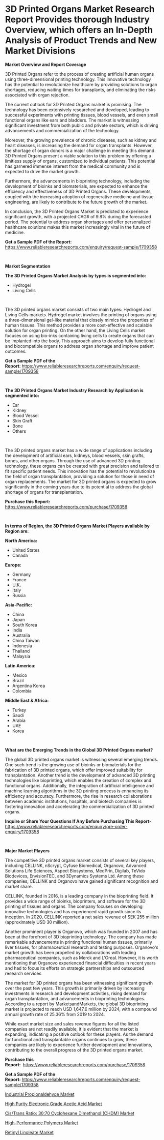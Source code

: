 <p><h1>3D Printed Organs Market Research Report Provides thorough Industry Overview, which offers an In-Depth Analysis of Product Trends and New Market Divisions</h1></p><p><strong>Market Overview and Report Coverage</strong></p>
<p><p>3D Printed Organs refer to the process of creating artificial human organs using three-dimensional printing technology. This innovative technology has the potential to revolutionize healthcare by providing solutions to organ shortages, reducing waiting times for transplants, and eliminating the risks associated with organ rejection.</p><p>The current outlook for 3D Printed Organs market is promising. The technology has been extensively researched and developed, leading to successful experiments with printing tissues, blood vessels, and even small functional organs like ears and bladders. The market is witnessing significant investment from both public and private sectors, which is driving advancements and commercialization of the technology.</p><p>Moreover, the growing prevalence of chronic diseases, such as kidney and heart diseases, is increasing the demand for organ transplants. However, the shortage of organ donors is a major challenge in meeting this demand. 3D Printed Organs present a viable solution to this problem by offering a limitless supply of organs, customized to individual patients. This potential has garnered immense interest from the medical community and is expected to drive the market growth.</p><p>Furthermore, the advancements in bioprinting technology, including the development of bioinks and biomaterials, are expected to enhance the efficiency and effectiveness of 3D Printed Organs. These developments, coupled with the increasing adoption of regenerative medicine and tissue engineering, are likely to contribute to the future growth of the market.</p><p>In conclusion, the 3D Printed Organs Market is predicted to experience significant growth, with a projected CAGR of 9.8% during the forecasted period. The potential to address organ shortages and offer personalized healthcare solutions makes this market increasingly vital in the future of medicine.</p></p>
<p><strong>Get a Sample PDF of the Report:</strong> <a href="https://www.reliableresearchreports.com/enquiry/request-sample/1709358">https://www.reliableresearchreports.com/enquiry/request-sample/1709358</a></p>
<p>&nbsp;</p>
<p><strong>Market Segmentation</strong></p>
<p><strong>The 3D Printed Organs Market Analysis by types is segmented into:</strong></p>
<p><ul><li>Hydrogel</li><li>Living Cells</li></ul></p>
<p>&nbsp;</p>
<p><p>The 3D printed organs market consists of two main types: Hydrogel and Living Cells markets. Hydrogel market involves the printing of organs using a three-dimensional gel-like material that closely mimics the properties of human tissues. This method provides a more cost-effective and scalable solution for organ printing. On the other hand, the Living Cells market focuses on using bio-inks containing living cells to create organs that can be implanted into the body. This approach aims to develop fully functional and biocompatible organs to address organ shortage and improve patient outcomes.</p></p>
<p><strong>Get a Sample PDF of the Report:</strong>&nbsp;<a href="https://www.reliableresearchreports.com/enquiry/request-sample/1709358">https://www.reliableresearchreports.com/enquiry/request-sample/1709358</a></p>
<p>&nbsp;</p>
<p><strong>The 3D Printed Organs Market Industry Research by Application is segmented into:</strong></p>
<p><ul><li>Ear</li><li>Kidney</li><li>Blood Vessel</li><li>Skin Graft</li><li>Bone</li><li>Others</li></ul></p>
<p>&nbsp;</p>
<p><p>The 3D printed organs market has a wide range of applications including the development of artificial ears, kidneys, blood vessels, skin grafts, bones, and other organs. Through the use of advanced 3D printing technology, these organs can be created with great precision and tailored to fit specific patient needs. This innovation has the potential to revolutionize the field of organ transplantation, providing a solution for those in need of organ replacements. The market for 3D printed organs is expected to grow significantly in the coming years due to its potential to address the global shortage of organs for transplantation.</p></p>
<p><strong>Purchase this Report:</strong>&nbsp; <a href="https://www.reliableresearchreports.com/purchase/1709358">https://www.reliableresearchreports.com/purchase/1709358</a></p>
<p>&nbsp;</p>
<p><strong>In terms of Region, the 3D Printed Organs Market Players available by Region are:</strong></p>
<p>
    <p> <strong> North America: </strong>
        <ul>
            <li>United States</li>
            <li>Canada</li>
        </ul>
        </p> 
    <p> <strong> Europe: </strong>
        <ul>
            <li>Germany</li>
            <li>France</li>
            <li>U.K.</li>
            <li>Italy</li>
            <li>Russia</li>
        </ul>
        </p> 
    <p> <strong> Asia-Pacific: </strong>
        <ul>
            <li>China</li>
            <li>Japan</li>
            <li>South Korea</li>
            <li>India</li>
            <li>Australia</li>
            <li>China Taiwan</li>
            <li>Indonesia</li>
            <li>Thailand</li>
            <li>Malaysia</li>
        </ul>
        </p> 
    <p> <strong> Latin America: </strong>
        <ul>
            <li>Mexico</li>
            <li>Brazil</li>
            <li>Argentina Korea</li>
            <li>Colombia</li>
        </ul>
        </p> 
    <p> <strong> Middle East & Africa: </strong>
        <ul>
            <li>Turkey</li>
            <li>Saudi</li>
            <li>Arabia</li>
            <li>UAE</li>
            <li>Korea</li>
        </ul>
    </p>
    </p>
<p>&nbsp;</p>
<p><strong>What are the Emerging Trends in the Global 3D Printed Organs market?</strong></p>
<p><p>The global 3D printed organs market is witnessing several emerging trends. One such trend is the growing use of bioinks or biomaterials for the fabrication of 3D printed organs, which offer improved suitability for transplantation. Another trend is the development of advanced 3D printing technologies like bioprinting, which enables the creation of complex and functional organs. Additionally, the integration of artificial intelligence and machine learning algorithms in the 3D printing process is enhancing its efficiency and accuracy. Furthermore, the rise in research collaborations between academic institutions, hospitals, and biotech companies is fostering innovation and accelerating the commercialization of 3D printed organs.</p></p>
<p><strong>Inquire or Share Your Questions If Any Before Purchasing This Report</strong>- <a href="https://www.reliableresearchreports.com/enquiry/pre-order-enquiry/1709358">https://www.reliableresearchreports.com/enquiry/pre-order-enquiry/1709358</a></p>
<p>&nbsp;</p>
<p><strong>Major Market Players</strong></p>
<p><p>The competitive 3D printed organs market consists of several key players, including CELLINK, nScrypt, Cyfuse Biomedical, Organovo, Advanced Solutions Life Sciences, Aspect Biosystems, MedPrin, Digilab, TeVido Biodevices, EnvisionTEC, and 3Dynamics Systems Ltd. Among these companies, CELLINK and Organovo have gained significant recognition and market share.</p><p>CELLINK, founded in 2016, is a leading company in the bioprinting field. It provides a wide range of bioinks, bioprinters, and software for the 3D printing of tissues and organs. The company focuses on developing innovative technologies and has experienced rapid growth since its inception. In 2020, CELLINK reported a net sales revenue of SEK 255 million (approximately USD 30 million).</p><p>Another prominent player is Organovo, which was founded in 2007 and has been at the forefront of 3D bioprinting technology. The company has made remarkable advancements in printing functional human tissues, primarily liver tissues, for pharmaceutical research and testing purposes. Organovo's market growth has been propelled by collaborations with leading pharmaceutical companies, such as Merck and L'Oreal. However, it is worth mentioning that Organovo experienced financial difficulties in recent years and had to focus its efforts on strategic partnerships and outsourced research services.</p><p>The market for 3D printed organs has been witnessing significant growth over the past few years. This growth is primarily driven by increasing investments in research and development activities, rising demand for organ transplantation, and advancements in bioprinting technologies. According to a report by MarketsandMarkets, the global 3D bioprinting market is projected to reach USD 1,647.6 million by 2024, with a compound annual growth rate of 25.36% from 2019 to 2024.</p><p>While exact market size and sales revenue figures for all the listed companies are not readily available, it is evident that the market is expanding, indicating a positive outlook for these players. As the demand for functional and transplantable organs continues to grow, these companies are likely to experience further development and innovations, contributing to the overall progress of the 3D printed organs market.</p></p>
<p><strong>Purchase this Report:</strong>&nbsp;&nbsp;<a href="https://www.reliableresearchreports.com/purchase/1709358">https://www.reliableresearchreports.com/purchase/1709358</a></p>
<p></p>
<p><strong>Get a Sample PDF of the Report:</strong>&nbsp;<a href="https://www.reliableresearchreports.com/enquiry/request-sample/1709358">https://www.reliableresearchreports.com/enquiry/request-sample/1709358</a></p>
<p><p><a href="https://medium.com/@norvalolson/industrial-propionaldehyde-market-report-reveals-the-latest-trends-and-growth-opportunities-of-this-52633b59b856">Industrial Propionaldehyde Market</a></p><p><a href="https://medium.com/@maeganbraun/decoding-high-purity-electronic-grade-acetic-acid-market-metrics-market-share-trends-and-growth-61eef6790524">High Purity Electronic Grade Acetic Acid Market</a></p><p><a href="https://medium.com/@santosdicki2023/cis-trans-ratio-30-70-cyclohexane-dimethanol-chdm-market-analysis-and-sze-forecasted-for-period-4ebadb57fe0c">Cis/Trans Ratio: 30:70 Cyclohexane Dimethanol (CHDM) Market</a></p><p><a href="https://github.com/RoccoManning/Market-Research-Report-List-2/blob/main/high-performance-polymers-market.md">High-Performance Polymers Market</a></p><p><a href="https://medium.com/@santaraynor/retinyl-linoleate-market-report-reveals-the-latest-trends-and-growth-opportunities-of-this-market-7cb67d7cac1e">Retinyl Linoleate Market</a></p></p>